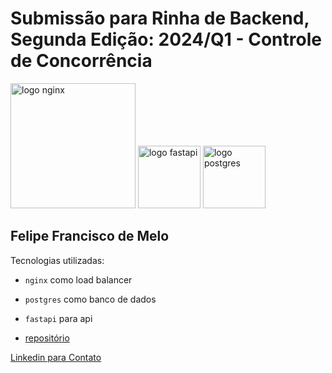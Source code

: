 # Submissão para Rinha de Backend, Segunda Edição: 2024/Q1 - Controle de Concorrência


<img src="https://upload.wikimedia.org/wikipedia/commons/c/c5/Nginx_logo.svg" alt="logo nginx" width="200" height="auto">
<img src="https://cdn.worldvectorlogo.com/logos/fastapi.svg" alt="logo fastapi" width="100" height="auto">
<img src="https://upload.wikimedia.org/wikipedia/commons/2/29/Postgresql_elephant.svg" alt="logo postgres" width="100" height="auto">


## Felipe Francisco de Melo
Tecnologias utilizadas:
- `nginx` como load balancer
- `postgres` como banco de dados
- `fastapi` para api

- [repositório](https://github.com/felipefrmelo/rinha-backend-q1)

[Linkedin para Contato](https://www.linkedin.com/in/felipe-francisco-de-melo/)


